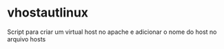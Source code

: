 # vhostautlinux
Script para criar um virtual host no apache e adicionar o nome do host no arquivo hosts
